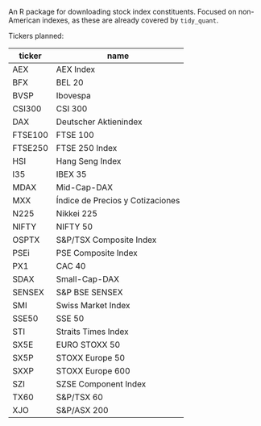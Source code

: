 An R package for downloading stock index constituents. Focused on non-American indexes, as these are already covered by `tidy_quant`.

Tickers planned:

| ticker  	| name                             	|
|---------	|----------------------------------	|
| AEX     	| AEX Index                        	|
| BFX     	| BEL 20                           	|
| BVSP    	| Ibovespa                         	|
| CSI300  	| CSI 300                          	|
| DAX     	| Deutscher Aktienindex            	|
| FTSE100 	| FTSE 100                         	|
| FTSE250 	| FTSE 250 Index                   	|
| HSI     	| Hang Seng Index                  	|
| I35     	| IBEX 35                          	|
| MDAX    	| Mid-Cap-DAX                      	|
| MXX     	| Índice de Precios y Cotizaciones 	|
| N225    	| Nikkei 225                       	|
| NIFTY   	| NIFTY 50                         	|
| OSPTX   	| S&P/TSX Composite Index          	|
| PSEi    	| PSE Composite Index              	|
| PX1     	| CAC 40                           	|
| SDAX    	| Small-Cap-DAX                   	|
| SENSEX  	| S&P BSE SENSEX                   	|
| SMI     	| Swiss Market Index               	|
| SSE50   	| SSE 50                           	|
| STI     	| Straits Times Index              	|
| SX5E    	| EURO STOXX 50                    	|
| SX5P    	| STOXX Europe 50                  	|
| SXXP    	| STOXX Europe 600                 	|
| SZI     	| SZSE Component Index             	|
| TX60    	| S&P/TSX 60                       	|
| XJO     	| S&P/ASX 200                      	|

